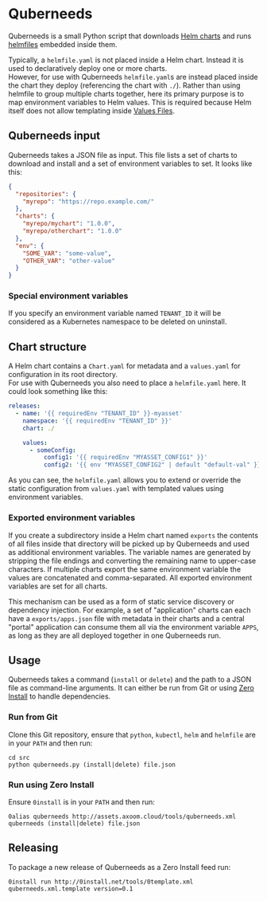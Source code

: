 # Quberneeds

Quberneeds is a small Python script that downloads [Helm charts](https://github.com/kubernetes/helm/blob/master/docs/charts.md) and runs [helmfiles](https://github.com/roboll/helmfile) embedded inside them.

Typically, a `helmfile.yaml` is not placed inside a Helm chart. Instead it is used to declaratively deploy one or more charts.  
However, for use with Quberneeds `helmfile.yaml`s are instead placed inside the chart they deploy (referencing the chart with `./`). Rather than using helmfile to group multiple charts together, here its primary purpose is to map environment variables to Helm values. This is required because Helm itself does not allow templating inside [Values Files](https://github.com/kubernetes/helm/blob/master/docs/chart_template_guide/values_files.md).

## Quberneeds input

Quberneeds takes a JSON file as input. This file lists a set of charts to download and install and a set of environment variables to set. It looks like this:

```json
{
  "repositories": {
    "myrepo": "https://repo.example.com/"
  },
  "charts": {
    "myrepo/mychart": "1.0.0",
    "myrepo/otherchart": "1.0.0"
  },
  "env": {
    "SOME_VAR": "some-value",
    "OTHER_VAR": "other-value"
  }
}
```

### Special environment variables

If you specify an environment variable named `TENANT_ID` it will be considered as a Kubernetes namespace to be deleted on uninstall.

## Chart structure

A Helm chart contains a `Chart.yaml` for metadata and a `values.yaml` for configuration in its root directory.  
For use with Quberneeds you also need to place a `helmfile.yaml` here. It could look something like this:

```yaml
releases:
  - name: '{{ requiredEnv "TENANT_ID" }}-myasset'
    namespace: '{{ requiredEnv "TENANT_ID" }}'
    chart: ./

    values:
      - someConfig:
          config1: '{{ requiredEnv "MYASSET_CONFIG1" }}'
          config2: '{{ env "MYASSET_CONFIG2" | default "default-val" }}'
```

As you can see, the `helmfile.yaml` allows you to extend or override the static configuration from `values.yaml` with templated values using environment variables.

### Exported environment variables

If you create a subdirectory inside a Helm chart named `exports` the contents of all files inside that directory will be picked up by Quberneeds and used as additional environment variables. The variable names are generated by stripping the file endings and converting the remaining name to upper-case characters. If multiple charts export the same environment variable the values are concatenated and comma-separated. All exported environment variables are set for all charts.

This mechanism can be used as a form of static service discovery or dependency injection. For example, a set of "application" charts can each have a `exports/apps.json` file with metadata in their charts and a central "portal" application can consume them all via the environment variable `APPS`, as long as they are all deployed together in one Quberneeds run.

## Usage

Quberneeds takes a command (`install` or `delete`) and the path to a JSON file as command-line arguments. It can either be run from Git or using [Zero Install](http://0install.net/) to handle dependencies.

### Run from Git

Clone this Git repository, ensure that `python`, `kubectl`, `helm` and `helmfile` are in your `PATH` and then run:

    cd src
    python quberneeds.py (install|delete) file.json

### Run using Zero Install

Ensure `0install` is in your `PATH` and then run:

    0alias quberneeds http://assets.axoom.cloud/tools/quberneeds.xml
    quberneeds (install|delete) file.json

## Releasing

To package a new release of Quberneeds as a Zero Install feed run:

    0install run http://0install.net/tools/0template.xml quberneeds.xml.template version=0.1
